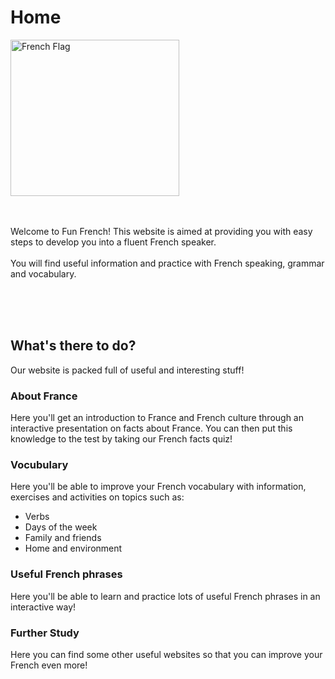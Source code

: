 <h1>Home</h1>
<img class="imgLeft" src="https://upload.wikimedia.org/wikipedia/en/c/c3/Flag_of_France.svg" alt="French Flag" width="270" height="250">
<p><br><br>Welcome to Fun French! This website is aimed at providing you with easy steps to develop you into a fluent French speaker.<br><br>You will find useful information and practice with French speaking, grammar and vocabulary.</p><br><br><br>
<h2>What's there to do?</h2>
<p>Our website is packed full of useful and interesting stuff!</p>
<h3>About France</h3>
<p>Here you'll get an introduction to France and French culture through an interactive presentation on facts about France. You can then put this knowledge to the test by taking our French facts quiz!</p>
<h3>Vocubulary</h3>
<p>Here you'll be able to improve your French vocabulary with information, exercises and activities on topics such as:</p>
<ul>
  <li>Verbs</li>
  <li>Days of the week</li>
  <li>Family and friends</li>
  <li>Home and environment</li>
</ul>
<h3>Useful French phrases</h3>
<p>Here you'll be able to learn and practice lots of useful French phrases in an interactive way!</p>
<h3>Further Study</h3>
<p>Here you can find some other useful websites so that you can improve your French even more!</p>

